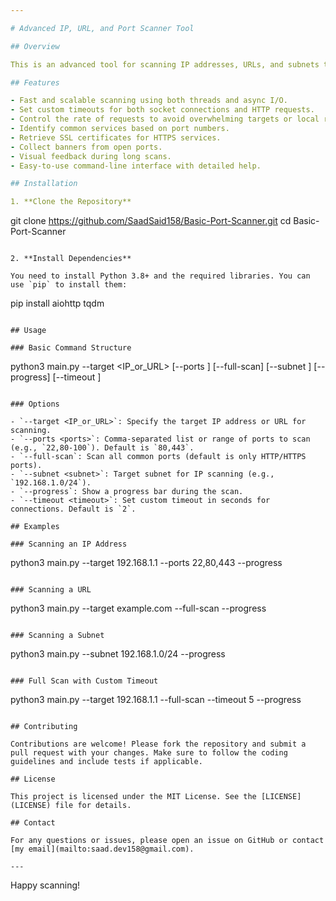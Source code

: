 ```yaml
---

# Advanced IP, URL, and Port Scanner Tool

## Overview

This is an advanced tool for scanning IP addresses, URLs, and subnets to detect open ports and associated services. It features multithreaded and asynchronous scanning, customizable timeouts, SSL certificate fetching, banner grabbing, and rate limiting. Designed for penetration testing and network security assessments, this tool offers robust performance and usability.

## Features

- Fast and scalable scanning using both threads and async I/O.
- Set custom timeouts for both socket connections and HTTP requests.
- Control the rate of requests to avoid overwhelming targets or local resources.
- Identify common services based on port numbers.
- Retrieve SSL certificates for HTTPS services.
- Collect banners from open ports.
- Visual feedback during long scans.
- Easy-to-use command-line interface with detailed help.

## Installation

1. **Clone the Repository**

   ```
   git clone https://github.com/SaadSaid158/Basic-Port-Scanner.git
   cd Basic-Port-Scanner
   ```

2. **Install Dependencies**

   You need to install Python 3.8+ and the required libraries. You can use `pip` to install them:

   ```
   pip install aiohttp tqdm
   ```

## Usage

### Basic Command Structure

```
python3 main.py --target <IP_or_URL> [--ports <ports>] [--full-scan] [--subnet <subnet>] [--progress] [--timeout <timeout>]
```

### Options

- `--target <IP_or_URL>`: Specify the target IP address or URL for scanning.
- `--ports <ports>`: Comma-separated list or range of ports to scan (e.g., `22,80-100`). Default is `80,443`.
- `--full-scan`: Scan all common ports (default is only HTTP/HTTPS ports).
- `--subnet <subnet>`: Target subnet for IP scanning (e.g., `192.168.1.0/24`).
- `--progress`: Show a progress bar during the scan.
- `--timeout <timeout>`: Set custom timeout in seconds for connections. Default is `2`.

## Examples

### Scanning an IP Address

```
python3 main.py --target 192.168.1.1 --ports 22,80,443 --progress
```

### Scanning a URL

```
python3 main.py --target example.com --full-scan --progress
```

### Scanning a Subnet

```
python3 main.py --subnet 192.168.1.0/24 --progress
```

### Full Scan with Custom Timeout

```
python3 main.py --target 192.168.1.1 --full-scan --timeout 5 --progress
```

## Contributing

Contributions are welcome! Please fork the repository and submit a pull request with your changes. Make sure to follow the coding guidelines and include tests if applicable.

## License

This project is licensed under the MIT License. See the [LICENSE](LICENSE) file for details.

## Contact

For any questions or issues, please open an issue on GitHub or contact [my email](mailto:saad.dev158@gmail.com).

---
```


Happy scanning!

